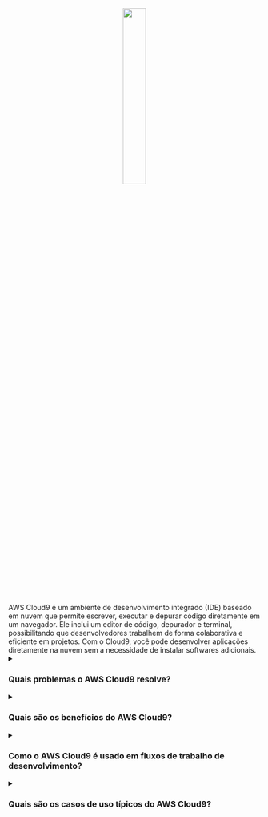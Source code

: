 <div align="center"> <img src="https://static-00.iconduck.com/assets.00/cloud9-icon-512x466-a7ao4wei.png" width="30%"> </div> <br/> AWS Cloud9 é um ambiente de desenvolvimento integrado (IDE) baseado em nuvem que permite escrever, executar e depurar código diretamente em um navegador. Ele inclui um editor de código, depurador e terminal, possibilitando que desenvolvedores trabalhem de forma colaborativa e eficiente em projetos. Com o Cloud9, você pode desenvolver aplicações diretamente na nuvem sem a necessidade de instalar softwares adicionais. <details><summary><h3>Quais problemas o AWS Cloud9 resolve?</h3></summary> <div align="center"> <img src="https://cdn-icons-png.flaticon.com/512/4133/4133589.png" width="25%"> </div>

O AWS Cloud9 resolve diversos desafios enfrentados por desenvolvedores, incluindo:

- Problemas de Configuração Local: Evita a complexidade de configurar ambientes de desenvolvimento em máquinas locais.
- Falta de Colaboração: Oferece recursos de colaboração em tempo real para desenvolvimento em equipe.
- Limitações de Recursos: Permite o desenvolvimento utilizando recursos robustos da nuvem sem sobrecarregar máquinas locais.
- Ferramentas Dispersas: Combina editor de código, depurador e terminal em uma única plataforma unificada.

</details> <details><summary><h3>Quais são os benefícios do AWS Cloud9?</h3></summary> <div align="center"> <img src="https://cdn-icons-png.flaticon.com/512/3588/3588592.png" width="25%"> </div>

Os principais benefícios do AWS Cloud9 incluem:

- Sem Configuração Local: Código acessível de qualquer dispositivo com navegador, eliminando a necessidade de instalações locais.
- Integração com AWS: Integra-se facilmente com os serviços AWS para criar e implantar aplicações na nuvem.
- Codificação Colaborativa: Compartilhe ambientes com membros da equipe para programação em par e revisões em tempo real.
- Custo Sob Demanda: Pague apenas pelos recursos AWS utilizados pelo ambiente, otimizando custos.

</details> <details><summary><h3>Como o AWS Cloud9 é usado em fluxos de trabalho de desenvolvimento?</h3></summary> <div align="center"> <img src="https://cdn-icons-png.flaticon.com/512/1705/1705312.png" width="25%"> </div>

O AWS Cloud9 suporta uma ampla variedade de fluxos de trabalho de desenvolvimento ao fornecer um IDE pré-configurado baseado na nuvem. Os desenvolvedores podem escrever, testar e depurar aplicações em várias linguagens de programação, como Python, JavaScript, PHP, entre outras. Ele se integra diretamente a serviços como o AWS Lambda, tornando-o ideal para o desenvolvimento de aplicações serverless. As equipes também podem usar o Cloud9 para colaboração em tempo real nos códigos.
</details> <details><summary><h3>Quais são os casos de uso típicos do AWS Cloud9?</h3></summary> <div align="center"> <img src="https://cdn-icons-png.flaticon.com/512/2833/2833807.png" width="25%"> </div>

Casos de uso comuns do AWS Cloud9 incluem:

- Desenvolvimento de Aplicações Serverless: Escrita e depuração de funções AWS Lambda diretamente no IDE.
- Codificação Colaborativa: Compartilhamento de ambientes para programação em par, revisões de código e projetos em equipe.
- Desenvolvimento Web: Criação e implantação de aplicações web com recursos integrados da nuvem.
- Educação e Treinamento: Fornecimento de ambientes de desenvolvimento prontos para uso a estudantes ou trainees, sem necessidade de configuração inicial.

</details> 
